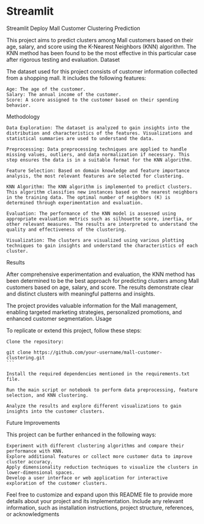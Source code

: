 # Streamlit
Streamlit Deploy
Mall Customer Clustering Prediction

This project aims to predict clusters among Mall customers based on their age, salary, and score using the K-Nearest Neighbors (KNN) algorithm. The KNN method has been found to be the most effective in this particular case after rigorous testing and evaluation.
Dataset

The dataset used for this project consists of customer information collected from a shopping mall. It includes the following features:

    Age: The age of the customer.
    Salary: The annual income of the customer.
    Score: A score assigned to the customer based on their spending behavior.

Methodology

    Data Exploration: The dataset is analyzed to gain insights into the distribution and characteristics of the features. Visualizations and statistical summaries are used to understand the data.

    Preprocessing: Data preprocessing techniques are applied to handle missing values, outliers, and data normalization if necessary. This step ensures the data is in a suitable format for the KNN algorithm.

    Feature Selection: Based on domain knowledge and feature importance analysis, the most relevant features are selected for clustering.

    KNN Algorithm: The KNN algorithm is implemented to predict clusters. This algorithm classifies new instances based on the nearest neighbors in the training data. The optimal number of neighbors (K) is determined through experimentation and evaluation.

    Evaluation: The performance of the KNN model is assessed using appropriate evaluation metrics such as silhouette score, inertia, or other relevant measures. The results are interpreted to understand the quality and effectiveness of the clustering.

    Visualization: The clusters are visualized using various plotting techniques to gain insights and understand the characteristics of each cluster.

Results

After comprehensive experimentation and evaluation, the KNN method has been determined to be the best approach for predicting clusters among Mall customers based on age, salary, and score. The results demonstrate clear and distinct clusters with meaningful patterns and insights.

The project provides valuable information for the Mall management, enabling targeted marketing strategies, personalized promotions, and enhanced customer segmentation.
Usage

To replicate or extend this project, follow these steps:

    Clone the repository:

    git clone https://github.com/your-username/mall-customer-clustering.git
    ```

    Install the required dependencies mentioned in the requirements.txt file.

    Run the main script or notebook to perform data preprocessing, feature selection, and KNN clustering.

    Analyze the results and explore different visualizations to gain insights into the customer clusters.

Future Improvements

This project can be further enhanced in the following ways:

    Experiment with different clustering algorithms and compare their performance with KNN.
    Explore additional features or collect more customer data to improve cluster accuracy.
    Apply dimensionality reduction techniques to visualize the clusters in lower-dimensional spaces.
    Develop a user interface or web application for interactive exploration of the customer clusters.

Feel free to customize and expand upon this README file to provide more details about your project and its implementation. Include any relevant information, such as installation instructions, project structure, references, or acknowledgments
